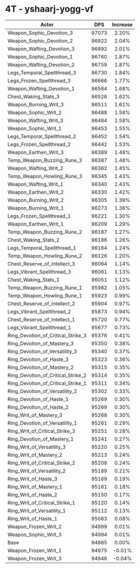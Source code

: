 # 4T - yshaarj-yogg-vf
| Actor | DPS | Increase |
|---|:---:|:---:|
|Weapon_Sophic_Devotion_3|97073|2.20%|
|Weapon_Sophic_Devotion_2|96922|2.04%|
|Weapon_Wafting_Devotion_3|96892|2.01%|
|Weapon_Sophic_Devotion_1|96760|1.87%|
|Weapon_Wafting_Devotion_2|96759|1.87%|
|Legs_Temporal_Spellthread_3|96730|1.84%|
|Legs_Frozen_Spellthread_3|96666|1.77%|
|Weapon_Wafting_Devotion_1|96584|1.68%|
|Chest_Waking_Stats_3|96526|1.62%|
|Weapon_Burning_Writ_3|96511|1.61%|
|Weapon_Sophic_Writ_2|96488|1.58%|
|Weapon_Wafting_Writ_3|96484|1.58%|
|Weapon_Sophic_Writ_1|96453|1.55%|
|Legs_Temporal_Spellthread_2|96452|1.54%|
|Legs_Frozen_Spellthread_2|96442|1.53%|
|Weapon_Earthen_Writ_3|96389|1.48%|
|Temp_Weapon_Buzzing_Rune_3|96387|1.48%|
|Weapon_Wafting_Writ_2|96362|1.45%|
|Temp_Weapon_Howling_Rune_3|96345|1.43%|
|Weapon_Wafting_Writ_1|96340|1.43%|
|Weapon_Earthen_Writ_2|96330|1.42%|
|Weapon_Burning_Writ_2|96305|1.39%|
|Weapon_Burning_Writ_1|96273|1.36%|
|Legs_Frozen_Spellthread_1|96221|1.30%|
|Weapon_Earthen_Writ_1|96209|1.29%|
|Temp_Weapon_Buzzing_Rune_2|96187|1.27%|
|Chest_Waking_Stats_2|96186|1.26%|
|Legs_Temporal_Spellthread_1|96164|1.24%|
|Temp_Weapon_Howling_Rune_2|96126|1.20%|
|Chest_Reserve_of_Intellect_3|96064|1.14%|
|Legs_Vibrant_Spellthread_3|96061|1.13%|
|Chest_Waking_Stats_1|96051|1.12%|
|Temp_Weapon_Buzzing_Rune_1|95982|1.05%|
|Temp_Weapon_Howling_Rune_1|95923|0.99%|
|Chest_Reserve_of_Intellect_2|95904|0.97%|
|Legs_Vibrant_Spellthread_2|95873|0.94%|
|Chest_Reserve_of_Intellect_1|95720|0.77%|
|Legs_Vibrant_Spellthread_1|95677|0.73%|
|Ring_Devotion_of_Critical_Strike_3|95376|0.41%|
|Ring_Devotion_of_Mastery_3|95350|0.38%|
|Ring_Devotion_of_Versatility_3|95340|0.37%|
|Ring_Devotion_of_Haste_3|95323|0.36%|
|Ring_Devotion_of_Mastery_2|95315|0.35%|
|Ring_Devotion_of_Critical_Strike_2|95314|0.35%|
|Ring_Devotion_of_Critical_Strike_1|95311|0.34%|
|Ring_Devotion_of_Versatility_2|95302|0.33%|
|Ring_Devotion_of_Haste_1|95269|0.30%|
|Ring_Devotion_of_Haste_2|95269|0.30%|
|Ring_Writ_of_Mastery_3|95268|0.30%|
|Ring_Devotion_of_Versatility_1|95261|0.29%|
|Ring_Writ_of_Critical_Strike_3|95251|0.28%|
|Ring_Devotion_of_Mastery_1|95241|0.27%|
|Ring_Writ_of_Versatility_3|95220|0.25%|
|Ring_Writ_of_Mastery_2|95213|0.24%|
|Ring_Writ_of_Critical_Strike_2|95208|0.24%|
|Ring_Writ_of_Versatility_2|95189|0.21%|
|Ring_Writ_of_Haste_3|95169|0.19%|
|Ring_Writ_of_Mastery_1|95161|0.18%|
|Ring_Writ_of_Haste_2|95150|0.17%|
|Ring_Writ_of_Critical_Strike_1|95120|0.14%|
|Ring_Writ_of_Versatility_1|95112|0.13%|
|Ring_Writ_of_Haste_1|95063|0.08%|
|Weapon_Frozen_Writ_2|94999|0.01%|
|Weapon_Sophic_Writ_3|94994|0.01%|
|Base|94985|0.00%|
|Weapon_Frozen_Writ_1|94975|-0.01%|
|Weapon_Frozen_Writ_3|94946|-0.04%|
